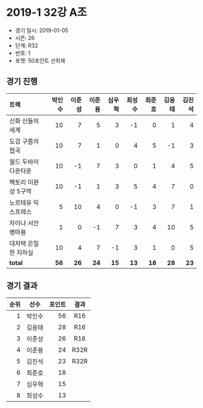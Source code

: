 # 2019-1 32강 A조

- 경기 일시: 2019-01-05
- 시즌: 26
- 단계: R32
- 번호: 1
- 포맷: 50포인트 선취제





## 경기 진행

| 트랙 | 박인수 | 이준성 | 이준용 | 심우혁 | 최성수 | 최준호 | 김응태 | 김진석 |
|:---|---:|---:|---:|---:|---:|---:|---:|---:|
| 신화 신들의 세계 | 10 | 7 | 5 | 3 | -1 | 0 | 1 | 4 |
| 도검 구름의 협곡 | 10 | 7 | 1 | 0 | 4 | 5 | -1 | 3 |
| 월드 두바이 다운타운 | 10 | -1 | 7 | 3 | 0 | 1 | 4 | 5 |
| 팩토리 미완성 5구역 | 10 | -1 | 1 | 3 | 5 | 4 | 7 | 0 |
| 노르테유 익스프레스 | 5 | 10 | 4 | 0 | -1 | 3 | 7 | 1 |
| 차이나 서안 병마용 | 1 | 0 | -1 | 7 | 3 | 4 | 10 | 5 |
| 대저택 은밀한 지하실 | 10 | 4 | 7 | -1 | 3 | 1 | 0 | 5 |
| __total__ | __56__ | __26__ | __24__ | __15__ | __13__ | __18__ | __28__ | __23__ |




## 경기 결과

| 순위 | 선수 | 포인트 | 결과 |
|---:|:---:|---:|:---:|
| 1 | 박인수 | 56 | R16 |
| 2 | 김응태 | 28 | R16 |
| 3 | 이준성 | 26 | R16 |
| 4 | 이준용 | 24 | R32R |
| 5 | 김진석 | 23 | R32R |
| 6 | 최준호 | 18 |  |
| 7 | 심우혁 | 15 |  |
| 8 | 최성수 | 13 |  |

